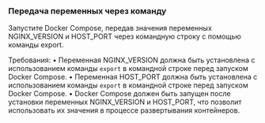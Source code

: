
### Передача переменных через команду

Запустите Docker Compose, передав значения переменных NGINX_VERSION и HOST_PORT через командную строку с помощью команды export.

Требования:
•	Переменная NGINX_VERSION должна быть установлена с использованием команды `export` в командной строке перед запуском Docker Compose.
•	Переменная HOST_PORT должна быть установлена с использованием команды `export` в командной строке перед запуском Docker Compose.
•	Docker Compose должен быть запущен после установки переменных NGINX_VERSION и HOST_PORT, что позволит использовать их значения в процессе развертывания контейнеров.